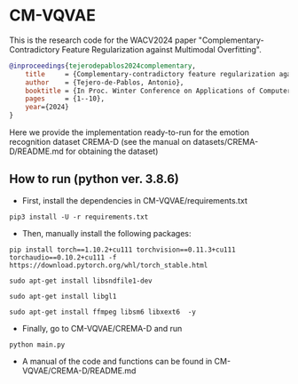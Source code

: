 # CM-VQVAE

This is the research code for the WACV2024 paper "Complementary-Contradictory Feature Regularization against Multimodal Overfitting".

```bibtex
@inproceedings{tejerodepablos2024complementary,
    title     = {Complementary-contradictory feature regularization against multimodal overfitting},
    author    = {Tejero-de-Pablos, Antonio},
    booktitle = {In Proc. Winter Conference on Applications of Computer Vision},
    pages     = {1--10},
    year={2024}
}
```

Here we provide the implementation ready-to-run for the emotion recognition dataset CREMA-D (see the manual on datasets/CREMA-D/README.md for obtaining the dataset)

## How to run (python ver. 3.8.6)

- First, install the dependencies in CM-VQVAE/requirements.txt

~~~
pip3 install -U -r requirements.txt
~~~

- Then, manually install the following packages:

~~~
pip install torch==1.10.2+cu111 torchvision==0.11.3+cu111 torchaudio==0.10.2+cu111 -f https://download.pytorch.org/whl/torch_stable.html

sudo apt-get install libsndfile1-dev

sudo apt-get install libgl1

sudo apt-get install ffmpeg libsm6 libxext6  -y
~~~

- Finally, go to CM-VQVAE/CREMA-D and run

~~~
python main.py
~~~

- A manual of the code and functions can be found in CM-VQVAE/CREMA-D/README.md
